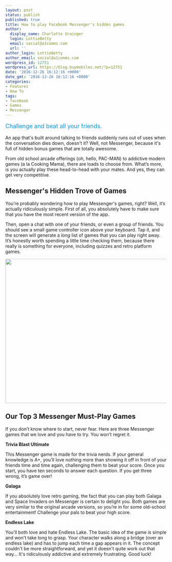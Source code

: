 ```yaml
---
layout: post
status: publish
published: true
title: How to play Facebook Messenger's hidden games
author:
  display_name: Charlotte Grainger
  login: LottieBetty
  email: social@a1comms.com
  url: ''
author_login: LottieBetty
author_email: social@a1comms.com
wordpress_id: 12751
wordpress_url: https://blog.buymobiles.net/?p=12751
date: '2016-12-26 16:12:16 +0000'
date_gmt: '2016-12-26 16:12:16 +0000'
categories:
- Features
- How To
tags:
- facebook
- Games
- Messenger
---
```

<p><span class="postStandFirst" style="color: #0896d5; line-height: 26px; font-size: 18px;">Challenge and beat all your friends.</span></p>
<p>An app that's built around talking to friends suddenly runs out of uses when the conversation dies down, doesn't it? Well, not Messenger, because it's full of hidden bonus games that are totally awesome.</p>
<p>From old school arcade offerings (oh, hello, PAC-MAN) to addictive modern games (a la Cooking Mama), there are loads to choose from. What&rsquo;s more, is you actually play these head-to-head with your mates. And yes, they can get very competitive.</p>
<h2>Messenger's Hidden Trove of Games</h2>
<p>You&rsquo;re probably wondering how to play Messenger's games, right? Well, it&rsquo;s actually ridiculously simple. First of all, you absolutely have to make sure that you have the most recent version of the app.</p>
<p>Then, open a chat with one of your friends, or even a group of friends. You should see a small game controller icon above your keyboard. Tap it, and the screen will generate a <em>long </em>list of games that you can play right away. It&rsquo;s honestly worth spending a little time checking them, because there really is something for everyone, including quizzes and retro platform games.</p>
<p><img class="aligncenter size-full wp-image-12753" src="https://a1comms-blog-buymobiles.storage.googleapis.com/2016/12/games-titles-2.jpg" alt="" width="600" height="450" /></p>
<h2>Our Top 3 Messenger Must-Play Games</h2>
<p>If you don&rsquo;t know where to start, never fear. Here are three Messenger games that we love and you have to try. You won't regret it.</p>
<p><strong>Trivia Blast Ultimate </strong></p>
<p>This Messenger game is made for the trivia nerds. If your general knowledge is A+, you'll love nothing more than showing it off in front of your friends time and time again, challenging them to beat your score. Once you start, you have ten seconds to answer each question. If you get three wrong, it&rsquo;s game over!</p>
<p><strong>Galaga </strong></p>
<p>If you absolutely love retro gaming, the fact that you can play both Galaga and Space Invaders on Messenger is certain to delight you. Both games are very similar to the original arcade versions, so you&rsquo;re in for some old-school entertainment! Challenge your pals to beat your high score.</p>
<p><strong>Endless Lake </strong></p>
<p>You'll both love and hate Endless Lake. The basic idea of the game is simple and won't take long to grasp. Your character walks along a bridge (over an endless lake) and has to jump each time a gap appears in it. The concept couldn't be more straightforward, and yet it doesn't quite work out that way&hellip; It's ridiculously addictive and extremely frustrating. Good luck!</p>
<p>&nbsp;</p>
<p>  <meta itemprop="datePublished" content="2017-01-05T08:00:00+08:00"/><br />
  <meta itemprop="dateModified" content="2017-01-05T09:20:00+08:00"/></p>

